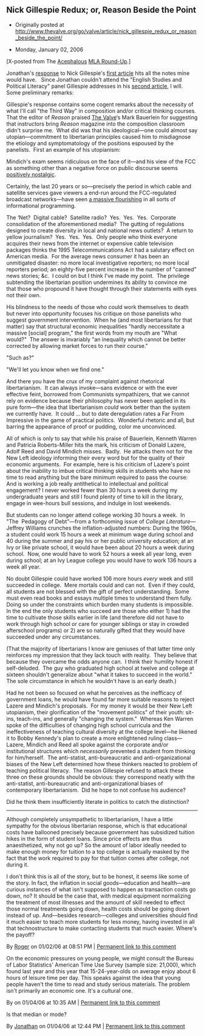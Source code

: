 ## Nick Gillespie Redux; or, Reason Beside the Point

 * Originally posted at http://www.thevalve.org/go/valve/article/nick_gillespie_redux_or_reason_beside_the_point/

* Monday, January 02, 2006 

\[X-posted from The [Acephalous](http://acephalous.typepad.com/) [MLA Round-Up](http://acephalous.typepad.com/acephalous/mla_2005/index.html).\]

Jonathan's [response](http://www.thevalve.org/go/valve/article/nick_gillespie_goes_to_mla/) to Nick Gillespie's [first article](http://www.tcsdaily.com/article.aspx?id=122705A) hits all the notes mine would have.   Since Jonathan couldn't attend the "English Studies and Political Literacy" panel Gillespie addresses in his [second article](http://www.tcsdaily.com/article.aspx?id=122805B), I will.  Some preliminary remarks:

Gillespie's response contains some cogent remarks about the necessity of what I'll call "the Third Way" in composition and/or critical thinking courses.  That the editor of _Reason_ praised [The Valve](http://www.thevalve.org/)‘s Mark Bauerlein for suggesting that instructors bring _Reason_ magazine into the composition classroom didn't surprise me.  What did was that his ideological—one could almost say utopian—commitment to libertarian principles caused him to misdiagnose the etiology and symptomatology of the positions espoused by the panelists.  First an example of his utopianism:

Mindich's exam seems ridiculous on the face of it—and his view of the FCC as something other than a negative force on public discourse seems [positively nostalgic](http://www.reason.com/0503/cr.gg.who.shtml).

Certainly, the last 20 years or so—precisely the period in which cable and satellite services gave viewers a end-run around the FCC-regulated broadcast networks—have seen [a massive flourishing](http://www.reason.com/0401/fe.bc.domination.shtml) in all sorts of informational programming. 

The ‘Net?  Digital cable?  Satellite radio?  Yes.  Yes.  Yes.  Corporate consolidation of the aforementioned media?  The gutting of regulations designed to create diversity in local and national news outlets?  A return to yellow journalism?  Yes.  Yes.  Yes.  Only people who think everyone acquires their news from the internet or expensive cable television packages thinks the 1995 Telecommunications Act had a salutary effect on American media.  For the average news consumer it has been an unmitigated disaster: no more local investigative reporters; no more local reporters period; an eighty-five percent increase in the number of "canned" news stories; &c.  I could on but I think I've made my point.  The privilege subtending the libertarian position undermines its ability to convince me that those who propound it have thought through their statements with eyes not their own. 

His blindness to the needs of those who could work themselves to death but never into opportunity focuses his critique on those panelists who suggest government intervention.  When he (and most libertarians for that matter) say that structural economic inequalities "hardly neccessitate a massive [social] program," the first words from my mouth are "What would?"  The answer is invariably "an inequality which cannot be better corrected by allowing market forces to run their course."

"Such as?"

"We'll let you know when we find one."

And there you have the crux of my complaint against rhetorical libertarianism.  It can always invoke—sans evidence or with the ever effective feint, borrowed from Communists sympathizers, that we cannot rely on evidence because their philosophy has never been applied in its pure form—the idea that libertarianism _could_ work better than the system we currently have.  It could ... but to date deregulation rates a Far From Impressive in the game of practical politics.  Wonderful rhetoric and all, but barring the appearance of proof or pudding, color me unconvinced.  

All of which is only to say that while his praise of Bauerlein, Kenneth Warren and Patricia Roberts-Miller hits the mark, his criticism of Donald Lazere, Adolf Reed and David Mindich misses.  Badly.  He attacks them not for the New Left ideology informing their every word but for the quality of their economic arguments.  For example, here is his criticism of Lazere's point about the inability to imbue critical thinking skills in students who have no time to read anything but the bare minimum required to pass the course:
And is working a job really antithetical to intellectual and political engagement? I never worked fewer than 30 hours a week during my undergraduate years and still I found plenty of time to kill in the library, engage in wee-hours bull sessions, and indulge in lost weekends.

But students can no longer attend college working 30 hours a week.  In "The  Pedagogy of Debt"—from a forthcoming issue of _College Literature_—Jeffrey Williams crunches the inflation-adjusted numbers:
During the 1960s, a student could work 15 hours a week at minimum wage during school and 40 during the summer and pay his or her public university education; at an Ivy or like private school, it would have been about 20 hours a week during school.  Now, one would have to work 52 hours a week all year long, even during school; at an Ivy League college you would have to work 136 hours a week all year.

No doubt Gillespie could have worked 106 more hours _every_ week and still succeeded in college.  Mere mortals could and can not.  Even if they could, all students are not blessed with the gift of perfect understanding.  Some must even read books and essays multiple times to understand them fully.  Doing so under the constraints which burden many students is impossible.  In the end the only students who succeed are those who either 1) had the time to cultivate those skills earlier in life (and therefore did not have to work through high school or care for younger siblings or stay in crowded afterschool programs) or 2) are so naturally gifted that they would have succeeded under any circumstances.  

(That the majority of libertarians I know are geniuses of that latter time only reinforces my impression that they lack touch with reality.  They believe that because they overcame the odds anyone can.  I think their humility honest if self-deluded.  The guy who graduated high school at twelve and college at sixteen shouldn't generalize about "what it takes to succeed in the world."  The sole circumstance in which he wouldn't have is an early death.)

Had he not been so focused on what he perceives as the inefficacy of government loans, he would have found far more suitable reasons to reject Lazere and Mindich's proposals.  For my money it would be their New Left utopianism, their glorification of the "movement politics" of their youth: sit-ins, teach-ins, and generally "changing the system."  Whereas Ken Warren spoke of the difficulties of changing high school curricula and the ineffectiveness of teaching cultural diversity at the college level—he likened it to Bobby Kennedy's plan to create a more enlightened ruling class—Lazere, Mindich and Reed all spoke against the corporate and/or institutional structures which _necessarily_ prevented a student from thinking for him/herself.  The anti-statist, anti-bureaucratic and anti-organizational biases of the New Left determined how these thinkers reacted to problem of teaching political literacy.  The reason Gillespie refused to attack these three on these grounds should be obvious: they correspond neatly with the anti-statist, anti-bureaucratic and anti-organizational biases of contemporary libertarianism.  Did he hope to not confuse his audience?

Did he think them insufficiently literate in politics to catch the distinction?

---

Although completely unsympathetic to libertarianism, I have a little sympathy for the obvious libertarian response, which is that educational costs have ballooned precisely because government has subsidized tuition hikes in the form of student loans. Since price effects are thus anaesthetized, why not go up? So the amount of labor ideally needed to make enough money for tuition to a top college is actually masked by the fact that the work required to pay for that tuition comes after college, not during it. 

I don't think this is all of the story, but to be honest, it seems like some of the story. In fact, the inflation in social goods—education and health—are curious instances of what isn't supposed to happen as transaction costs go down, no? It should be the case that, with medical equipment normalizing the treatment of most illnesses and the amount of skill needed to effect those normal treatments going down, health costs should be going down instead of up. And—besides research—colleges and universities should find it much easier to teach more students for less money, having invested in all that technostructure to make contacting students that much easier. Where's the payoff?

By [Roger](http://www.limitedinc.blogspot.com) on 01/02/06 at 08:51 PM | [Permanent link to this comment](http://www.thevalve.org/go/valve/article/nick_gillespie_redux_or_reason_beside_the_point/#6300)
[]()

On the economic pressures on young people, we might consult the Bureau of Labor Statistics' American Time Use Survey (sample size: 21,000), which  found last year and this year that 15-24-year-olds on average enjoy about 6 hours of leisure time per day. This speaks against the idea that young people haven't the time to read and study serious materials. The problem isn't primarily an economic one. It's a cultural one.

By  on 01/04/06 at 10:35 AM | [Permanent link to this comment](http://www.thevalve.org/go/valve/article/nick_gillespie_redux_or_reason_beside_the_point/#6346)
[]()

Is that median or mode?

By [Jonathan](http://jgoodwin.net) on 01/04/06 at 12:44 PM | [Permanent link to this comment](http://www.thevalve.org/go/valve/article/nick_gillespie_redux_or_reason_beside_the_point/#6349)


